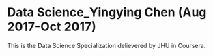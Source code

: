 # Data Science_Yingying Chen (Aug 2017-Oct 2017)
This is the Data Science Specialization delievered by JHU in Coursera. 
